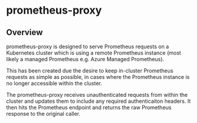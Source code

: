 # prometheus-proxy

## Overview

prometheus-proxy is designed to serve Prometheus requests on a Kubernetes cluster
which is using a remote Prometheus instance (most likely a managed Prometheus
e.g. Azure Managed Prometheus).

This has been created due the desire to keep in-cluster Prometheus requests as
simple as possible, in cases where the Prometheus instance is no longer accessible
within the cluster.

The prometheus-proxy receives unauthenticated requests from within the cluster and
updates them to include any required authenticaiton headers. It then hits the Prometheus
endpoint and returns the raw Prometheus response to the original caller.
